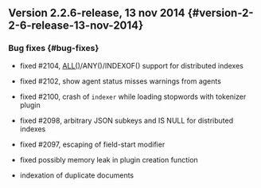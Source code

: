 ## Version 2.2.6-release, 13 nov 2014 {#version-2-2-6-release-13-nov-2014}

### Bug fixes {#bug-fixes}

*   fixed #2104, [ALL()](../5_searching/expressions,_functions,_and_operators/miscellaneous_functions.md#expr-func-all)/ANY()/INDEXOF() support for distributed indexes

*   fixed #2102, show agent status misses warnings from agents

*   fixed #2100, crash of `indexer` while loading stopwords with tokenizer plugin

*   fixed #2098, arbitrary JSON subkeys and IS NULL for distributed indexes

*   fixed #2097, escaping of field-start modifier

*   fixed possibly memory leak in plugin creation function

*   indexation of duplicate documents